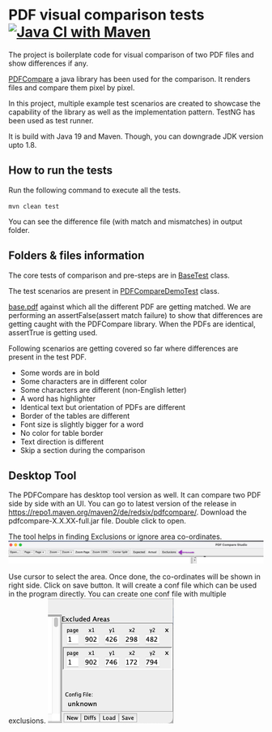 # PDF visual comparison tests [![Java CI with Maven](https://github.com/samarr/PDFTesting/actions/workflows/maven.yml/badge.svg)](https://github.com/samarr/PDFTesting/actions/workflows/maven.yml)

The project is boilerplate code for visual comparison of two PDF files and show differences if any.

[PDFCompare](https://github.com/red6/pdfcompare) a java library has been used for the comparison. It renders files and compare them pixel by pixel.

In this project, multiple example test scenarios are created to showcase the capability of the library as well as the implementation pattern. TestNG has been used as test runner.

It is build with Java 19 and Maven. Though, you can downgrade JDK version upto 1.8.


## How to run the tests
Run the following command to execute all the tests.

`mvn clean test`

You can see the difference file (with match and mismatches) in output folder.

## Folders & files information

The core tests of comparison and pre-steps are in [BaseTest](src%2Ftest%2Fjava%2Fcom%2Fpdf%2Fdemo%2Fpdfcompare%2FBaseTest.java) class.

The test scenarios are present in [PDFCompareDemoTest](src%2Ftest%2Fjava%2Fcom%2Fpdf%2Fdemo%2Fpdfcompare%2FPDFCompareDemoTest.java) class.

[base.pdf](src%2Ftest%2Fresources%2Fbase.pdf) against which all the different PDF are getting matched. We are performing an assertFalse(assert match failure) to show that differences are getting caught with the PDFCompare library.
When the PDFs are identical, assertTrue is getting used.

Following scenarios are getting covered so far where differences are present in the test PDF.
* Some words are in bold
* Some characters are in different color
* Some characters are different (non-English letter)
* A word has highlighter
* Identical text but orientation of PDFs are different
* Border of the tables are different
* Font size is slightly bigger for a word
* No color for table border
* Text direction is different
* Skip a section during the comparison

## Desktop Tool

The PDFCompare has desktop tool version as well. It can compare two PDF side by side with an UI. 
You can go to latest version of the release in https://repo1.maven.org/maven2/de/redsix/pdfcompare/.
Download the pdfcompare-X.X.XX-full.jar file. Double click to open.

The tool helps in finding Exclusions or ignore area co-ordinates.
![pdf-studio-bar.png](images%2Fpdf-studio-bar.png)

Use cursor to select the area. Once done, the co-ordinates will be shown in right side. Click on save button.
It will create a conf file which can be used in the program directly. You can create one conf file with multiple exclusions.
![exlusions.png](images%2Fexlusions.png)



